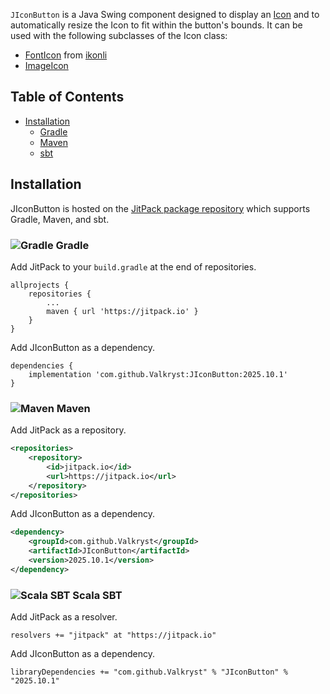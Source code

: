 `JIconButton` is a Java Swing component designed to display an [Icon](https://docs.oracle.com/en/java/javase/24/docs/api/java.desktop/javax/swing/Icon.html)
and to automatically resize the Icon to fit within the button's bounds. It can be used with the following subclasses of
the Icon class:

* [FontIcon](https://github.com/kordamp/ikonli/blob/master/core/ikonli-swing/src/main/java/org/kordamp/ikonli/swing/FontIcon.java) from [ikonli](https://github.com/kordamp/ikonli)
* [ImageIcon](https://docs.oracle.com/en/java/javase/24/docs/api/java.desktop/javax/swing/ImageIcon.html)

## Table of Contents

* [Installation](https://github.com/Valkryst/JIconButton#installation)
    * [Gradle](https://github.com/Valkryst/JIconButton#-gradle)
    * [Maven](https://github.com/Valkryst/JIconButton#-maven)
    * [sbt](https://github.com/Valkryst/JIconButton#-scala-sbt)

## Installation

JIconButton is hosted on the [JitPack package repository](https://jitpack.io/#Valkryst/JIconButton)
which supports Gradle, Maven, and sbt.

### ![Gradle](https://i.imgur.com/qtc6bXq.png?1) Gradle

Add JitPack to your `build.gradle` at the end of repositories.

```
allprojects {
	repositories {
		...
		maven { url 'https://jitpack.io' }
	}
}
```

Add JIconButton as a dependency.

```
dependencies {
	implementation 'com.github.Valkryst:JIconButton:2025.10.1'
}
```

### ![Maven](https://i.imgur.com/2TZzobp.png?1) Maven

Add JitPack as a repository.

``` xml
<repositories>
    <repository>
        <id>jitpack.io</id>
        <url>https://jitpack.io</url>
    </repository>
</repositories>
```
Add JIconButton as a dependency.

```xml
<dependency>
    <groupId>com.github.Valkryst</groupId>
    <artifactId>JIconButton</artifactId>
    <version>2025.10.1</version>
</dependency>
```

### ![Scala SBT](https://i.imgur.com/Nqv3mVd.png?1) Scala SBT

Add JitPack as a resolver.

```
resolvers += "jitpack" at "https://jitpack.io"
```

Add JIconButton as a dependency.

```
libraryDependencies += "com.github.Valkryst" % "JIconButton" % "2025.10.1"
```